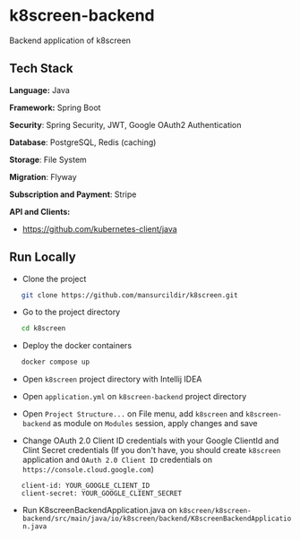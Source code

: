 # k8screen-backend

Backend application of k8screen

## Tech Stack

**Language:** Java

**Framework:** Spring Boot

**Security**: Spring Security, JWT, Google OAuth2 Authentication

**Database**: PostgreSQL, Redis (caching)

**Storage**: File System

**Migration**: Flyway

**Subscription and Payment**: Stripe

**API and Clients:**
- https://github.com/kubernetes-client/java

## Run Locally

- Clone the project

```bash
   git clone https://github.com/mansurcildir/k8screen.git
```

- Go to the project directory

```bash
   cd k8screen
```

- Deploy the docker containers

```bash
   docker compose up
```

- Open ``k8screen`` project directory with Intellij IDEA

- Open ``application.yml`` on ``k8screen-backend`` project directory

- Open ``Project Structure...`` on File menu, add  ``k8screen`` and ``k8screen-backend`` as module on  ``Modules`` session, apply changes and save

- Change OAuth 2.0 Client ID credentials with your Google ClientId and Clint Secret credentials (If you don't have, you should create ``k8screen`` application and ``OAuth 2.0 Client ID`` credentials on ``https://console.cloud.google.com``)
```
   client-id: YOUR_GOOGLE_CLIENT_ID
   client-secret: YOUR_GOOGLE_CLIENT_SECRET
```

- Run K8screenBackendApplication.java on ``k8screen/k8screen-backend/src/main/java/io/k8screen/backend/K8screenBackendApplication.java``
